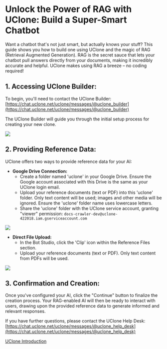 # Unlock the Power of RAG with UClone: Build a Super-Smart Chatbot

Want a chatbot that's not just smart, but actually knows your stuff? This guide shows you how to build one using UClone and the magic of RAG (Retrieval Augmented Generation). RAG is the secret sauce that lets your chatbot pull answers directly from your documents, making it incredibly accurate and helpful. UClone makes using RAG a breeze – no coding required!

## 1. Accessing UClone Builder:

To begin, you'll need to contact the UClone Builder: [https://chat.uclone.net/uclone/messages/@uclone_builder](https://chat.uclone.net/uclone/messages/@uclone_builder)

The UClone Builder will guide you through the initial setup process for creating your new clone.


![](https://uclone-ai.github.io/uclone_contents/images/uclone_builder_thumbnail.jpg)

## 2. Providing Reference Data:

UClone offers two ways to provide reference data for your AI:

* **Google Drive Connection:**
    * Create a folder named 'uclone' in your Google Drive. Ensure the Google account associated with this Drive is the same as your UClone login email.
    * Upload your reference documents (text or PDF) into this 'uclone' folder. Only text content will be used; images and other media will be ignored. Ensure the 'uclone' folder name uses lowercase letters.
    * Share the 'uclone' folder with the UClone service account, granting "viewer" permission: `docs-crawler-dev@uclone-422018.iam.gserviceaccount.com`

![](https://uclone-ai.github.io/uclone_contents/images/share_crawler.jpg)

* **Direct File Upload:**
    * In the Bot Studio, click the 'Clip' icon within the Reference Files section.
    * Upload your reference documents (text or PDF). Only text content from PDFs will be used.


![](https://uclone-ai.github.io/uclone_contents/images/add_knowledge.jpg)


## 3. Confirmation and Creation:

Once you've configured your AI, click the "Continue" button to finalize the creation process. Your RAG-enabled AI will then be ready to interact with users, drawing upon the provided reference data to generate informed and relevant responses.

If you have further questions, please contact the UClone Help Desk: [https://chat.uclone.net/uclone/messages/@uclone_help_desk](https://chat.uclone.net/uclone/messages/@uclone_help_desk)

[UClone Introduction](./README.md)
